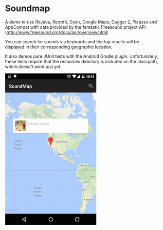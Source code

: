 Soundmap
========
A demo to use RxJava, Retrofit, Gson, Google Maps, Dagger 2, Picasso and AppCompat with data provided by the fantastic Freesound project API (http://www.freesound.org/docs/api/overview.html)

You can search for sounds via keywords and the top results will be displayed in their corresponding geographic location.

It also demos pure JUnit tests with the Android Gradle plugin. Unfortunately, these
tests require that the resources directory is included on the classpath, which doesn't work just yet.

 <img src="https://github.com/peter-tackage/assets/raw/master/screenshots/soundmap/Screenshot_2015-04-02-10-41-45.png" alt="Soundmap Screenshot" width="300">
